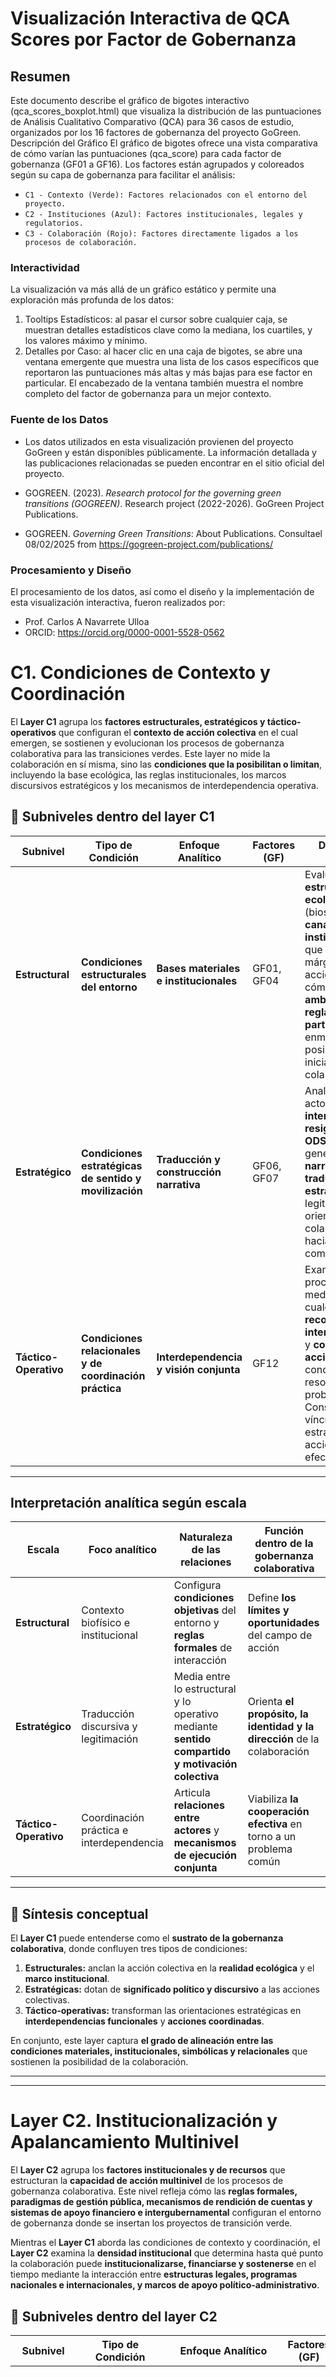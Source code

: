 # **Visualización Interactiva de QCA Scores por Factor de Gobernanza**

## Resumen
Este documento describe el gráfico de bigotes interactivo (qca_scores_boxplot.html) que visualiza la distribución de las puntuaciones de Análisis Cualitativo Comparativo (QCA) para 36 casos de estudio, organizados por los 16 factores de gobernanza del proyecto GoGreen.
Descripción del Gráfico
El gráfico de bigotes ofrece una vista comparativa de cómo varían las puntuaciones (qca_score) para cada factor de gobernanza (GF01 a GF16). Los factores están agrupados y coloreados según su capa de gobernanza para facilitar el análisis:

- `C1 - Contexto (Verde): Factores relacionados con el entorno del proyecto.`
- `C2 - Instituciones (Azul): Factores institucionales, legales y regulatorios.`
- `C3 - Colaboración (Rojo): Factores directamente ligados a los procesos de colaboración.`

### Interactividad
La visualización va más allá de un gráfico estático y permite una exploración más profunda de los datos:
1.	Tooltips Estadísticos: al pasar el cursor sobre cualquier caja, se muestran detalles estadísticos clave como la mediana, los cuartiles, y los valores máximo y mínimo.
2.	Detalles por Caso: al hacer clic en una caja de bigotes, se abre una ventana emergente que muestra una lista de los casos específicos que reportaron las puntuaciones más altas y más bajas para ese factor en particular. El encabezado de la ventana también muestra el nombre completo del factor de gobernanza para un mejor contexto.
### Fuente de los Datos
- Los datos utilizados en esta visualización provienen del proyecto GoGreen y están disponibles públicamente. La información detallada y las publicaciones relacionadas se pueden encontrar en el sitio oficial del proyecto.

- GOGREEN. (2023). *Research protocol for the governing green transitions (GOGREEN)*. Research project (2022-2026). 
GoGreen Project Publications.
- GOGREEN. *Governing Green Transitions*: About Publications. Consultael 08/02/2025 from https://gogreen-project.com/publications/

### Procesamiento y Diseño
El procesamiento de los datos, así como el diseño y la implementación de esta visualización interactiva, fueron realizados por:
* Prof. Carlos A Navarrete Ulloa
* ORCID: https://orcid.org/0000-0001-5528-0562


# **C1. Condiciones de Contexto y Coordinación**

El **Layer C1** agrupa los **factores estructurales, estratégicos y táctico-operativos** que configuran el **contexto de acción colectiva** en el cual emergen, se sostienen y evolucionan los procesos de gobernanza colaborativa para las transiciones verdes.
Este layer no mide la colaboración en sí misma, sino las **condiciones que la posibilitan o limitan**, incluyendo la base ecológica, las reglas institucionales, los marcos discursivos estratégicos y los mecanismos de interdependencia operativa.


## 🧩 Subniveles dentro del layer C1

| Subnivel                 | Tipo de Condición                                       | Enfoque Analítico                       | Factores (GF) | Descripción sintética                                                                                                                                                                                                                                        |
| ------------------------ | ------------------------------------------------------- | --------------------------------------- | ------------- | ------------------------------------------------------------------------------------------------------------------------------------------------------------------------------------------------------------------------------------------------------------ |
| **Estructural**       | **Condiciones estructurales del entorno**               | **Bases materiales e institucionales**  | GF01, GF04    | Evalúa las **estructuras ecológicas** (biosfera) y los **canales institucionales** que definen los márgenes de acción. Determina cómo la **realidad ambiental** y las **reglas de participación** enmarcan la posibilidad de iniciar procesos colaborativos. |
| **Estratégico**       | **Condiciones estratégicas de sentido y movilización**  | **Traducción y construcción narrativa** | GF06, GF07    | Analiza cómo los actores **interpretan y resignifican los ODS verdes**, generando **narrativas** y **traducciones estratégicas** que legitiman y orientan la colaboración hacia fines compartidos.                                                           |
| **Táctico-Operativo** | **Condiciones relacionales y de coordinación práctica** | **Interdependencia y visión conjunta**  | GF12          | Examina los procesos mediante los cuales los actores **reconocen su interdependencia** y **coordinan acciones** concretas para la resolución de problemas. Constituye el vínculo entre la estrategia y la acción colectiva efectiva.                         |

---

## Interpretación analítica según escala

| Escala                | Foco analítico                           | Naturaleza de las relaciones                                                                     | Función dentro de la gobernanza colaborativa                             |
| --------------------- | ---------------------------------------- | ------------------------------------------------------------------------------------------------ | ------------------------------------------------------------------------ |
| **Estructural**       | Contexto biofísico e institucional       | Configura **condiciones objetivas** del entorno y **reglas formales** de interacción             | Define **los límites y oportunidades** del campo de acción               |
| **Estratégico**       | Traducción discursiva y legitimación     | Media entre lo estructural y lo operativo mediante **sentido compartido y motivación colectiva** | Orienta **el propósito, la identidad y la dirección** de la colaboración |
| **Táctico-Operativo** | Coordinación práctica e interdependencia | Articula **relaciones entre actores** y **mecanismos de ejecución conjunta**                     | Viabiliza **la cooperación efectiva** en torno a un problema común       |

---

## 💬 Síntesis conceptual

El **Layer C1** puede entenderse como el **sustrato de la gobernanza colaborativa**, donde confluyen tres tipos de condiciones:

1. **Estructurales:** anclan la acción colectiva en la **realidad ecológica** y el **marco institucional**.
2. **Estratégicas:** dotan de **significado político y discursivo** a las acciones colectivas.
3. **Táctico-operativas:** transforman las orientaciones estratégicas en **interdependencias funcionales** y **acciones coordinadas**.

En conjunto, este layer captura **el grado de alineación entre las condiciones materiales, institucionales, simbólicas y relacionales** que sostienen la posibilidad de la colaboración.

---
------------
                  
# Layer C2. Institucionalización y Apalancamiento Multinivel

El **Layer C2** agrupa los **factores institucionales y de recursos** que estructuran la **capacidad de acción multinivel** de los procesos de gobernanza colaborativa. Este nivel refleja cómo las **reglas formales, paradigmas de gestión pública, mecanismos de rendición de cuentas y sistemas de apoyo financiero e intergubernamental** configuran el entorno de gobernanza donde se insertan los proyectos de transición verde.

Mientras el **Layer C1** aborda las condiciones de contexto y coordinación, el **Layer C2** examina la **densidad institucional** que determina hasta qué punto la colaboración puede **institucionalizarse, financiarse y sostenerse** en el tiempo mediante la interacción entre **estructuras legales, programas nacionales e internacionales, y marcos de apoyo político-administrativo**.


## 🧩 Subniveles dentro del layer C2

| Subnivel           | Tipo de Condición                              | Enfoque Analítico                                                                    | Factores (GF)    | Descripción sintética                                                                                                                                                                                                                                                                                                                                         |
| ------------------ | ---------------------------------------------- | ------------------------------------------------------------------------------------ | ---------------- | ------------------------------------------------------------------------------------------------------------------------------------------------------------------------------------------------------------------------------------------------------------------------------------------------------------------------------------------------------------- |
| **Estructural** | **Condiciones institucionales del entorno**    | **Marcos normativos, paradigmas de gobernanza y mecanismos de rendición de cuentas** | GF02, GF03, GF05 | Examina cómo las **leyes, políticas y programas nacionales o internacionales** influyen en la acción local; cómo los **paradigmas de gobernanza pública** permiten o bloquean la innovación colaborativa; y cómo los **mecanismos de rendición de cuentas** equilibran la responsabilidad vertical hacia las autoridades y la horizontal hacia la ciudadanía. |
| **Estratégico** | **Condiciones estratégicas de apalancamiento** | **Recursos financieros y relaciones intergubernamentales**                           | GF09, GF10       | Evalúa la capacidad de los proyectos para **movilizar financiamiento combinado** y **articular apoyo entre niveles de gobierno**, identificando hasta qué punto estos recursos y relaciones funcionan como **palancas estratégicas** para la sostenibilidad de la colaboración.                                                                               |

---

## Interpretación analítica según escala

| Escala          | Foco analítico                                      | Naturaleza de las relaciones                                                                                           | Función dentro de la gobernanza colaborativa                                                                     |
| --------------- | --------------------------------------------------- | ---------------------------------------------------------------------------------------------------------------------- | ---------------------------------------------------------------------------------------------------------------- |
| **Estructural** | Normas, leyes, paradigmas y accountability          | Configura las **reglas del juego** y los mecanismos de control que definen la legitimidad y alcance de la colaboración | Establece la **infraestructura institucional** que soporta la gobernanza multinivel                              |
| **Estratégico** | Recursos y articulaciones entre niveles de gobierno | Define **capacidades de apalancamiento** a través de financiamiento combinado y apoyo político-administrativo          | Viabiliza la **movilización de recursos, legitimidad y respaldo político** para sostener proyectos colaborativos |

---

## 💬 Síntesis conceptual

El Layer C2 representa el **núcleo institucional de la gobernanza colaborativa**. Su estudio permite comprender hasta qué punto los procesos colaborativos pueden **trascender la voluntad local** para insertarse en **estructuras de soporte político, normativo y financiero**.

Sus condiciones se manifiestan en tres planos interrelacionados:

1. **Estructural:** define el marco **legal y normativo** dentro del cual la colaboración se vuelve posible o se ve restringida.
2. **Paradigmático:** refleja el grado de **apertura institucional** a la experimentación, la descentralización y la innovación en la gestión pública.
3. **Estratégico:** captura la capacidad de **apalancar recursos financieros e institucionales** mediante la cooperación vertical y horizontal entre niveles de gobierno.

Por tanto, el Layer C2, no mide la colaboración en sí misma, sino la **capacidad de enraizamiento y sostenimiento institucional** de los procesos colaborativos. Constituye el **nivel intermedio** entre las condiciones contextuales (C1) y los mecanismos de coordinación interactoral (C3), funcionando como un **sistema de soporte estructural y estratégico** para la gobernanza colaborativa en transiciones verdes.

## Layer C3. Colaboración, Confianza y Aprendizaje Adaptativo

El **Layer C3** constituye el **nivel dinámico y relacional** de la gobernanza colaborativa. A diferencia de los layers anteriores, que se enfocan en las condiciones contextuales (C1) e institucionales (C2), este layer analiza **cómo la colaboración ocurre en la práctica**, a través de **interacciones entre actores, mediación de conflictos, aprendizaje reflexivo, liderazgo facilitador e innovación experimental**.

Este layer observa la **gobernanza en acción**, es decir, los procesos mediante los cuales los actores transforman los marcos institucionales en **espacios efectivos de cooperación**, utilizando recursos simbólicos, organizativos y tecnológicos para **co-crear soluciones sostenibles**.

El C3 es, por tanto, el layer que **vincula la estructura con la práctica**, donde la colaboración se convierte en **una capacidad organizativa y relacional** sostenida por la confianza, la inclusión, la innovación y la reflexión crítica.

---

## 🧩 Subniveles dentro del layer C3

| Subnivel                 | Tipo de Condición                                                  | Enfoque Analítico                                                     | Factores (GF)                | Descripción sintética                                                                                                                                                                                                                                                                                                                                                                                                              |
| ------------------------ | ------------------------------------------------------------------ | --------------------------------------------------------------------- | ---------------------------- | ---------------------------------------------------------------------------------------------------------------------------------------------------------------------------------------------------------------------------------------------------------------------------------------------------------------------------------------------------------------------------------------------------------------------------------- |
| **Estratégico**       | Condiciones de articulación institucional para la colaboración | **Estructuras y espacios que facilitan la interacción entre actores** | GF08                         | Evalúa la existencia y calidad de **plataformas y espacios institucionales** que facilitan la colaboración. Estas plataformas —digitales, organizativas o físicas— proporcionan **infraestructura y soporte** para la comunicación, coordinación y acción conjunta, funcionando como nodos estables de interacción.                                                                                                                |
| **Táctico-Operativo** | Condiciones relacionales y de aprendizaje colectivo            | **Inclusión, confianza, liderazgo e innovación adaptativa**           | GF11, GF13, GF14, GF15, GF16 | Examina los procesos **microinstitucionales** y **socio-relacionales** que sostienen la colaboración efectiva: inclusión y empoderamiento de actores relevantes y afectados; construcción de confianza interpersonal e institucional; uso de herramientas experimentales de innovación (diseño centrado en el usuario y prototipos); aprendizaje reflexivo continuo; y liderazgo facilitador que orienta el proceso sin imponerlo. |

---

## Interpretación analítica según escala

| Escala                | Foco analítico                                        | Naturaleza de las relaciones                                                                                                      | Función dentro de la gobernanza colaborativa                                                                    |
| --------------------- | ----------------------------------------------------- | --------------------------------------------------------------------------------------------------------------------------------- | --------------------------------------------------------------------------------------------------------------- |
| **Estratégico**       | Diseño y aprovechamiento de plataformas colaborativas | Configura **infraestructuras sociales e institucionales** que habilitan la interacción continua entre actores                     | Permite **anclar la colaboración en marcos organizativos y tecnológicos sostenibles**                           |
| **Táctico-Operativo** | Dinámicas interpersonales, aprendizaje y liderazgo    | Estructura las **relaciones de confianza, reciprocidad y reflexión colectiva** que sostienen la cooperación a lo largo del tiempo | Viabiliza la **adaptación, la innovación y la resiliencia organizativa** frente a la complejidad y el conflicto |

---

## 💬 Síntesis conceptual

El **Layer C3** representa el **plano relacional y adaptativo** de la gobernanza colaborativa. Es el ámbito donde la gobernanza se **experimenta, ajusta y reinventa** en la práctica. Su énfasis está en cómo los actores:

1. **Institucionalizan la interacción** mediante **plataformas y espacios colaborativos** que estructuran la comunicación y la co-creación.
2. **Incorporan inclusión y empoderamiento** como condiciones para aprovechar la diversidad de conocimientos, intereses y recursos.
3. **Gestionan la confianza y los conflictos** como parte del proceso natural de cooperación, transformando tensiones en aprendizaje.
4. **Emplean herramientas experimentales e iterativas** (como diseño centrado en el usuario y prototipos) que permiten innovar desde la práctica.
5. **Desarrollan liderazgo facilitador y aprendizaje reflexivo**, garantizando la continuidad, legitimidad y evolución de la colaboración.

En conjunto, el layer C3 traduce la **gobernanza colaborativa en acción**, integrando **capacidades organizativas, cognitivas y emocionales** para mantener procesos de transición verde sostenibles en el tiempo. Es el nivel donde la colaboración deja de ser un ideal normativo y se convierte en **una práctica institucionalizada de aprendizaje colectivo y acción transformadora**.

---

## 📊 Tabla Comparativa de QCA Scores por Factor de Gobernanza (GF)

| **Factor** | **101** | **102** | **103** | **104** | **105** | **106** | **107** | **108** | **109** | **110** | **111** | **112** | **113** | **114** | **115** | **116** | **117** | **118** | **119** | **120** | **121** | **122** | **123** | **124** | **125** | **126** | **127** | **128** | **129** | **130** | **131** | **132** | **133** | **134** | **135** | **136** |
| :--------- | :-----: | :-----: | :-----: | :-----: | :-----: | :-----: | :-----: | :-----: | :-----: | :-----: | :-----: | :-----: | :-----: | :-----: | :-----: | :-----: | :-----: | :-----: | :-----: | :-----: | :-----: | :-----: | :-----: | :-----: | :-----: | :-----: | :-----: | :-----: | :-----: | :-----: | :-----: | :-----: | :-----: | :-----: | :-----: | :-----: |
| **GF01**   |   0.66  |    1    |    1    |   0.66  |   0.66  |    1    |    1    |    1    |   0.66  |    1    |    1    |    1    |    1    |   0.66  |   0.66  |    1    |    1    |    1    |   0.66  |   0.66  |   0.66  |    1    |    1    |    1    |   0.66  |    1    |    1    |    1    |    1    |    1    |    1    |    1    |   0.66  |    1    |    1    |         |
| **GF02**   |   0.66  |    1    |   0.66  |   0.66  |   0.66  |   0.33  |   0.66  |    1    |   0.33  |    1    |    1    |   0.66  |    1    |    1    |    1    |    1    |    1    |   0.66  |   0.66  |   0.33  |   0.33  |    1    |    1    |    0    |    1    |    1    |    1    |   0.66  |   0.66  |    1    |   0.33  |   0.33  |   0.66  |   0.66  |   0.33  |    1    |
| **GF03**   |   0.33  |    1    |    1    |    1    |    1    |   0.66  |    1    |   0.66  |    1    |    1    |    1    |   0.33  |    1    |   0.66  |    1    |    1    |    1    |   0.33  |   0.33  |   0.33  |   0.33  |   0.66  |    1    |    0    |    1    |   0.66  |   0.66  |   0.33  |   0.33  |   0.33  |   0.66  |   0.33  |    1    |   0.66  |   0.66  |         |
| **GF04**   |   0.33  |    1    |    1    |    1    |    1    |   0.66  |    1    |    1    |    1    |    1    |   0.66  |   0.66  |    1    |   0.66  |    1    |   0.66  |    1    |   0.33  |   0.33  |    0    |   0.33  |   0.66  |    1    |   0.33  |   0.66  |   0.66  |   0.66  |   0.33  |    1    |    1    |   0.66  |   0.33  |   0.66  |    1    |   0.66  |    1    |
| **GF05**   |   0.33  |    1    |    1    |    1    |   0.33  |   0.66  |   0.33  |   0.66  |   0.33  |   0.66  |   0.33  |   0.66  |   0.66  |    1    |   0.66  |    1    |   0.66  |   0.33  |   0.66  |   0.66  |    1    |   0.33  |    1    |   0.66  |   0.33  |   0.66  |   0.66  |   0.66  |   0.33  |   0.66  |    1    |   0.66  |   0.66  |   0.66  |   0.33  |   0.66  |
| **GF06**   |   0.66  |   0.33  |   0.33  |   0.33  |   0.33  |    0    |    0    |    1    |   0.33  |   0.66  |   0.33  |   0.66  |   0.33  |   0.66  |   0.33  |    1    |    0    |    0    |   0.33  |    1    |   0.33  |   0.66  |    0    |    1    |   0.33  |   0.66  |   0.66  |   0.66  |   0.33  |   0.66  |    1    |   0.33  |   0.66  |   0.33  |   0.33  |   0.33  |
| **GF07**   |    1    |    1    |   0.66  |    1    |   0.33  |    1    |    1    |    1    |    1    |    1    |   0.66  |    1    |   0.33  |    1    |   0.66  |    1    |    1    |   0.33  |   0.66  |   0.33  |    1    |   0.33  |    1    |    0    |    0    |    1    |    1    |   0.66  |    1    |    1    |   0.66  |   0.33  |    1    |   0.66  |   0.33  |   0.66  |
| **GF08**   |    1    |    1    |    1    |   0.66  |   0.33  |   0.33  |    1    |   0.66  |    1    |    1    |   0.66  |    1    |   0.66  |    1    |    1    |    1    |    1    |   0.33  |   0.66  |   0.66  |    1    |   0.66  |   0.66  |   0.33  |   0.33  |    1    |    1    |   0.33  |   0.66  |    1    |    1    |   0.33  |    1    |   0.66  |   0.66  |    1    |
| **GF09**   |   0.33  |    1    |   0.33  |    0    |    1    |    1    |   0.66  |    1    |    0    |    0    |    1    |    0    |    1    |    1    |    0    |    1    |    1    |   0.66  |    1    |   0.66  |    0    |   0.66  |    1    |    1    |   0.66  |   0.33  |    1    |    0    |   0.33  |    0    |   0.33  |    1    |    1    |   0.66  |    0    |    1    |
| **GF10**   |   0.33  |   0.33  |   0.66  |   0.66  |    1    |   0.66  |   0.66  |   0.66  |    1    |   0.66  |   0.33  |   0.33  |   0.33  |    0    |    1    |   0.33  |    1    |    1    |   0.66  |    1    |    1    |   0.66  |   0.33  |    1    |   0.66  |   0.66  |    1    |   0.66  |   0.66  |    1    |   0.66  |   0.66  |    1    |    1    |    1    |   0.66  |
| **GF11**   |   0.66  |    1    |    1    |   0.33  |   0.33  |    1    |   0.33  |    1    |   0.66  |   0.66  |   0.33  |   0.33  |   0.66  |   0.33  |   0.66  |    1    |   0.33  |    0    |   0.33  |   0.66  |    1    |   0.33  |    1    |    1    |   0.33  |    1    |    1    |   0.66  |    1    |   0.33  |    1    |   0.66  |    1    |    1    |    1    |    1    |
| **GF12**   |   0.66  |    1    |    1    |    1    |    1    |    1    |    1    |   0.66  |   0.66  |   0.66  |    1    |   0.33  |    1    |   0.33  |    1    |    1    |    1    |    1    |   0.66  |    1    |    1    |   0.33  |    1    |    1    |    1    |    1    |    1    |    1    |    1    |    1    |    1    |   0.33  |    1    |   0.66  |   0.33  |    1    |
| **GF13**   |   0.33  |    1    |    1    |   0.66  |   0.66  |   0.66  |    1    |    1    |   0.33  |   0.66  |   0.66  |   0.66  |    1    |   0.66  |    1    |    1    |   0.33  |   0.33  |   0.66  |    1    |   0.66  |   0.33  |   0.33  |   0.66  |   0.33  |    1    |   0.33  |   0.66  |    1    |    1    |   0.66  |   0.33  |    1    |   0.33  |   0.66  |         |
| **GF14**   |    1    |   0.66  |    1    |   0.66  |    1    |    1    |   0.33  |    1    |    1    |    1    |    1    |    0    |    0    |   0.33  |    1    |    1    |    1    |    1    |   0.66  |    0    |   0.66  |    0    |    1    |    0    |    1    |    0    |    1    |    0    |   0.33  |    1    |   0.66  |    1    |    1    |   0.66  |    0    |    1    |
| **GF15**   |   0.66  |    1    |    1    |    1    |   0.33  |   0.66  |   0.66  |    1    |   0.33  |   0.33  |   0.66  |    1    |   0.33  |    0    |    1    |    1    |    1    |    0    |   0.66  |    1    |   0.66  |    1    |    1    |   0.66  |   0.66  |    1    |    1    |   0.33  |    1    |   0.33  |    1    |   0.66  |   0.33  |   0.33  |   0.33  |    1    |
| **GF16**   |    1    |    1    |    1    |    1    |   0.66  |    1    |    1    |    1    |    1    |    0    |    1    |    1    |    1    |   0.33  |    1    |    1    |   0.66  |    1    |    1    |    1    |    1    |   0.66  |    1    |    1    |   0.66  |    1    |    1    |   0.66  |    1    |    1    |    1    |    1    |    1    |    1    |   0.33  |    1    |

**Fuente:** elaboración propia a partir de los 36 *Case Reports* del proyecto **[GoGreen](https://gogreen-project.com/publications/)**

## 📊 Tabla Relación de casos ordenados por ID

| ID del Caso | Nombre del Caso | País |
| :--- | :--- | :--- |
| 101 | Arena Breivoll, Norway | Norway |
| 102 | Ant Forest Protected Area Project | China |
| 103 | Roskilde Craftsman Dormitory | Denmark |
| 104 | Circular Green Blocks | Finland |
| 105 | Ejido Solar | Mexico |
| 106 | Sonoma County Winegrowers Electrification Project | USA |
| 107 | Goulburn-Murray Resilience Taskforce | Australia |
| 108 | The Mymizu Project | Japan |
| 109 | Mixed professionals of the primary sector (MPPS) in Gipuzkoa | Spain |
| 110 | Developing Sustainable Urban and Periurban Agriculture in São Paulo | Brazil |
| 111 | The Marin Carbon Project | USA |
| 112 | Climate Action London | USA |
| 113 | Energy Community Avedøre | Denmark |
| 114 | Holistic Land Use Sporring | Denmark |
| 115 | denmark Køge Køge Kommune KLIMAXfestival | Denmark |
| 116 | Lillebælt Nature Park | Denmark |
| 117 | Skyclean Stiesdal Pyrolysis Project | Denmark |
| 118 | The Ramonville-Saint-Agne Agro-Ecology Project | France |
| 119 | Aller-Leine-Valley | Germany |
| 120 | Developing Sanitation Solutions in Accra | Ghana |
| 121 | A collaborative approach to rural revitalization in Hong Kong | Hong Kong |
| 122 | The Healthy Landscapes Project | Sri Lanka |
| 123 | Mangrove Conservation Community | Indonesia |
| 124 | Village of Hope | Iran |
| 125 | The Renewable Energy Community of Cernusco sul Naviglio | Italy |
| 126 | The Daw Project | Jordan |
| 127 | Arboreal Crossing Tanjung Bungah Penang | Malaysia |
| 128 | Promoting Cluster of Green Entrepreneurship in Pokhara | Nepal |
| 129 | Solarna Stara | Serbia |
| 130 | Be Resilient Project Cape Winelands Biosphere Region | South Africa |
| 131 | Dinkwayane Water Smart Project | South Africa |
| 132 | Climate Neutral Karlstad 2030 | Sweden |
| 133 | Chiang Mai Project | Thailand |
| 134 | Development of Station Area in Nijmegen city | The Netherlands |
| 135 | Landscape Governance Noord-Brabant | The Netherlands |
| 136 | Co-Creation of Sustainable Coffee Farming | Vietnam |
**Fuente:** elaboración propia
